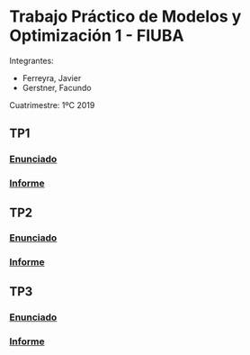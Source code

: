 # Trabajo Práctico de Modelos y Optimización 1 - FIUBA

Integrantes:
* Ferreyra, Javier
* Gerstner, Facundo

Cuatrimestre: 1ºC 2019

## TP1

### [Enunciado](https://github.com/javier2409/Modelos1/blob/master/Trabajo_Practico_1er_Cuatrimestrestre_2019.pdf)

### [Informe](https://github.com/javier2409/Modelos1/blob/master/Informe.pdf)

## TP2

### [Enunciado](https://github.com/javier2409/Modelos1/blob/master/TP2/Trabajo_Practico_1er_Cuatrimestrestre_2019_Segunda_Entrega.pdf)

### [Informe](https://github.com/javier2409/Modelos1/blob/master/TP2/Modelos_1_TP.pdf)

## TP3

### [Enunciado](https://github.com/javier2409/Modelos1/blob/master/TP3/Trabajo_Practico_1er_Cuatrimestrestre_2019_Tercera_Entrega.pdf)

### [Informe]()
